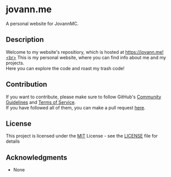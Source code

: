 # jovann.me

A personal website for JovannMC.

## Description

Welcome to my website's repositiory, which is hosted at https://jovann.me!<br>
This is my personal website, where you can find info about me and my projects.<br>
Here you can explore the code and roast my trash code!<br>

## Contribution
If you want to contribute, please make sure to follow GitHub's [Community Guidelines](https://docs.github.com/en/site-policy/github-terms/github-community-guidelines) and [Terms of Service](https://docs.github.com/en/site-policy/github-terms/github-terms-of-service).<br>
If you have followed all of them, you can make a pull request [here](https://github.com/JovannMC/jovann.me/pulls).

## License

This project is licensed under the [MIT](https://opensource.org/license/MIT/) License - see the [LICENSE](LICENSE) file for details<br>

## Acknowledgments

- None
